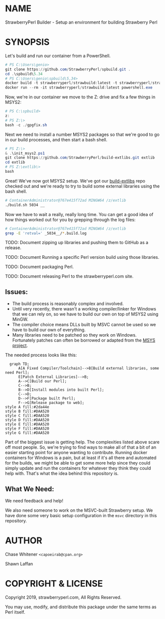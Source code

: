 # NAME

StrawberryPerl Builder - Setup an environment for building Strawberry Perl

# SYNOPSIS

Let's build and run our container from a PowerShell.

```PowerShell
# PS C:\Users\genio>
git clone https://github.com/StrawberryPerl/spbuild.git .
cd .\spbuild\5.34
# PS C:\Users\genio\spbuild\5.34>
docker build -t strawberryperl/strawbuild:latest -t strawberryperl/strawbuild:5.34 .
docker run --rm -it strawberryperl/strawbuild:latest powershell.exe
```

Now, we're in our container we move to the Z: drive and fix a few things in MSYS2:

```PowerShell
# PS C:\spbuild>
z:
# PS Z:\>
bash -c ./gpgfix.sh
```

Next we need to install a number MSYS2 packages so that we're good to go in our build processes,
and then start a bash shell.

```PowerShell
# PS Z:\>
& .\init_msys2.ps1
git clone https://github.com/StrawberryPerl/build-extlibs.git extlib
cd extlib
# PS Z:\extlib\>
bash
```

Great! We've now got MSYS2 setup. We've got our [build-extlibs](https://github.com/StrawberryPerl/build-extlibs#building-libraries)
repo checked out and we're ready to try to build some external libraries
using the bash shell.

```bash
# ContainerAdministrator@767e415f72ad MINGW64 /z/extlib
./build.sh 5034 __
```

Now we have to wait a really, really long time. You can get a good idea of how things worked out for you by grepping through the log files:

```bash
# ContainerAdministrator@767e415f72ad MINGW64 /z/extlib
grep -E 'retval=' _5034__/*.build.log
```

TODO: Document zipping up libraries and pushing them to GitHub as a release.

TODO: Document Running a specific Perl version build using those libraries.

TODO: Document packaging Perl.

TODO: Document releasing Perl to the strawberryperl.com site.

## Issues:

* The build process is reasonably complex and involved.
* Until very recently, there wasn't a working compiler/linker for
Windows that we can rely on, so we have to build our own on top of
MSYS2 using MinGW.
* The compiler choice means DLLs built by MSVC cannot be used so we
have to build our own of everything.
* Many libraries need to be patched so they work on Windows.
Fortunately patches can often be borrowed or adapted from the
[MSYS project](https://github.com/msys2/MINGW-packages).

The needed process looks like this:

```mermaid
  graph TD;
      A[A Fixed Compiler/Toolchain]-->B[Build external libraries, some need Perl];
      E[Patch External Libraries]-->B;
      A-->C[Build our Perl];
      C-->B;
      B-->D[Install modules into built Perl];
      C-->D;
      D-->F[Package built Perl];
      F-->G[Release package to web];
style A fill:#2da44e
style B fill:#DAA520
style C fill:#DAA520
style D fill:#DAA520
style E fill:#DAA520
style F fill:#DAA520
style G fill:#DAA520
```

Part of the biggest issue is getting help. The complexities listed
above scare off most people. So, we're trying to find ways to make all
of that a bit of an easier starting point for anyone wanting to
contribute. Running docker containers for Windows is a pain, but at
least if it's all there and automated for the builds, we might be able
to get some more help since they could simply update and run the
containers for whatever they think they could help with. That's what
the idea behind this repository is.

## What We Need:

We need feedback and help!

We also need someone to work on the MSVC-built Strawberry setup. We
have done some very basic setup configuration in the `msvc` directory
in this repository.

# AUTHOR

Chase Whitener `<capoeirab@cpan.org>`

Shawn Laffan

# COPYRIGHT & LICENSE

Copyright 2019, strawberryperl.com, All Rights Reserved.

You may use, modify, and distribute this package under the
same terms as Perl itself.
